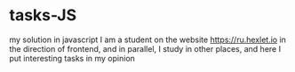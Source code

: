 # tasks-JS
my solution in javascript
I am a student on the website https://ru.hexlet.io in the direction of frontend,
and in parallel, I study in other places, and here I put interesting tasks in my opinion
